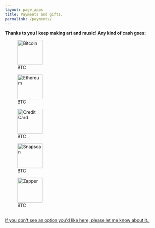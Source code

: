 ```yaml
---
layout: page_apps
title: Payments and gifts.
permalink: /payments/
---
```


<!--<a>We are currently raising funds for a world tour to play our music far and wide, spreading the message of a healthy future for our planet. Why not send us some cash to help us achieve this goal? Your contribution will be wisely spent to create and perform music that inspires people to look inward and take action in their lives to co-create a living future. We accept Bitcoin, Ethereum, All traditional currencies, any other gifts and/or adventures around the world too. We look forward to playing in your town!</a>-->

<strong>Thanks to you I keep making art and music! Any kind of cash goes:</strong>

<figure>
  <a href="../bitcoin"><img src="../assets/img/currencyicons/bit.png" height="80vw" width="80vw" alt="Bitcoin"></a>
  <figcaption>BTC</figcaption>
</figure>

<figure>
<a href="../ethereum"><img src="../assets/img/currencyicons/ether.png" height="80vw" width="80vw" alt="Ethereum"></a>
<figcaption>BTC</figcaption>
</figure>

<figure>
<a href="../creditcard"><img src="../assets/img/currencyicons/credit-cards-icon.png" height="80vw" width="80vw" alt="Credit Card"></a>
<figcaption>BTC</figcaption>
</figure>

<figure>
<a href="../snapscan"><img src="../assets/img/currencyicons/snapscan.png" height="80vw" width="80vw" alt="Snapscan"></a>
<figcaption>BTC</figcaption>
</figure>

<figure>
<a href="../zapper"><img src="../assets/img/currencyicons/zapper.jpg" height="80vw" width="80vw" alt="Zapper"></a>
<figcaption>BTC</figcaption>
</figure>

<br>
<a href="/payments">If you don't see an option you'd like here, please let me know about it..</a>
<br>
<br>
<br>
